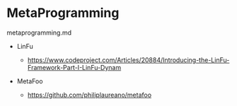 # MetaProgramming

metaprogramming.md

*   LinFu

    *   https://www.codeproject.com/Articles/20884/Introducing-the-LinFu-Framework-Part-I-LinFu-Dynam

*   MetaFoo

    *   https://github.com/philiplaureano/metafoo


